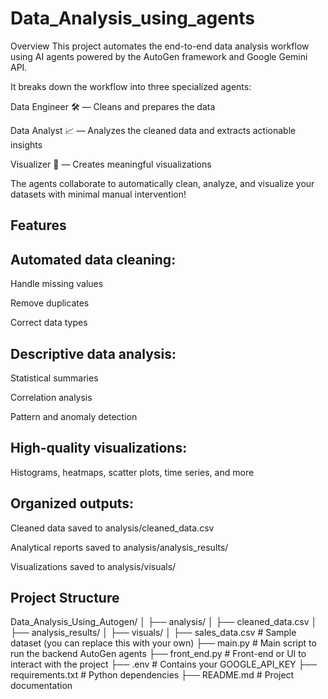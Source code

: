 # Data_Analysis_using_agents
Overview
This project automates the end-to-end data analysis workflow using AI agents powered by the AutoGen framework and Google Gemini API.

It breaks down the workflow into three specialized agents:

Data Engineer 🛠️ — Cleans and prepares the data

Data Analyst 📈 — Analyzes the cleaned data and extracts actionable insights

Visualizer 🎨 — Creates meaningful visualizations

The agents collaborate to automatically clean, analyze, and visualize your datasets with minimal manual intervention!

Features
---------
Automated data cleaning:
-----------------------

Handle missing values

Remove duplicates

Correct data types

Descriptive data analysis:
-------------------------

Statistical summaries

Correlation analysis

Pattern and anomaly detection

High-quality visualizations:
---------------------------

Histograms, heatmaps, scatter plots, time series, and more

Organized outputs:
------------------

Cleaned data saved to analysis/cleaned_data.csv

Analytical reports saved to analysis/analysis_results/

Visualizations saved to analysis/visuals/

Project Structure
-----------------

Data_Analysis_Using_Autogen/
│
├── analysis/
│   ├── cleaned_data.csv
│   ├── analysis_results/
│   ├── visuals/
│
├── sales_data.csv          # Sample dataset (you can replace this with your own)
├── main.py                 # Main script to run the backend AutoGen agents
├── front_end.py            # Front-end or UI to interact with the project
├── .env                    # Contains your GOOGLE_API_KEY
├── requirements.txt        # Python dependencies
├── README.md               # Project documentation
